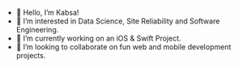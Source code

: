 - 👋 Hello, I’m Kabsa!
- 👀 I’m interested in Data Science, Site Reliability and Software Engineering.
- 🌱 I’m currently working on an iOS & Swift Project.
- 💞️ I’m looking to collaborate on fun web and mobile development projects.  
      
    
<!--- 
KabsaA/KabsaA is a ✨ special ✨ repository because its `README.md` (this file) appears on your GitHub profile.
You can click the Preview link to take a look at your changes.     
--->  
 
